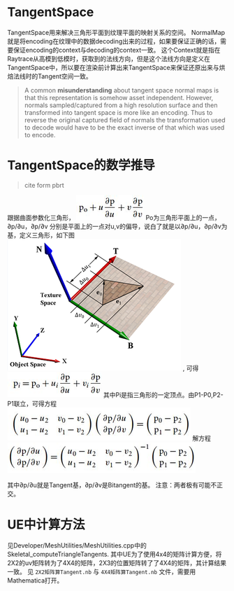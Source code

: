 # TangentSpace
TangentSpace用来解决三角形平面到纹理平面的映射关系的空间。
NormalMap就是将encoding在纹理中的数据decoding出来的过程，如果要保证正确的话，需要保证encoding的context与decoding的context一致。 这个Context就是指在Raytrace从高模到低模时，获取到的法线方向，但是这个法线方向是定义在TangentSpace中，所以要在渲染前计算出来TangentSpace来保证还原出来与烘焙法线时的Tangent空间一致。

>A common **misunderstanding** about tangent space normal maps is that this representation is
somehow asset independent. However, normals sampled/captured from a high resolution
surface and then transformed into tangent space is more like an encoding. Thus to reverse
the original captured field of normals the transformation used to decode would have to be
the exact inverse of that which was used to encode.

# TangentSpace的数学推导
> cite form pbrt

跟据曲面参数化三角形， 
![Add](Pic/define.JPG) 
Po为三角形平面上的一点，∂p/∂u，∂p/∂v 分别是平面上的一点对u,v的偏导，说白了就是以∂p/∂u，∂p/∂v为基，定义三角形，如下图 
![Add](Pic/tangentspace.png) ,
可得 
![Add](Pic/define2.JPG) 
其中Pi是指三角形的一定顶点。由P1-P0,P2-P1联立，可得方程 
![Add](Pic/function.JPG) 
解方程 
![Add](Pic/result.JPG) 

其中∂p/∂u就是Tangent基，∂p/∂v是Bitangent的基。 注意：两者极有可能不正交。

# UE中计算方法
见Developer/MeshUtilities/MeshUtilities.cpp中的Skeletal_computeTriangleTangents. 其中UE为了使用4x4的矩阵计算方便，将2X2的uv矩阵转为了4X4的矩阵，2X3的位置矩阵转了了4X4的矩阵，其计算结果一致。 
见 `2X2矩阵算Tangent.nb` 与 `4X4矩阵算Tangent.nb` 文件，需要用Mathematica打开。
